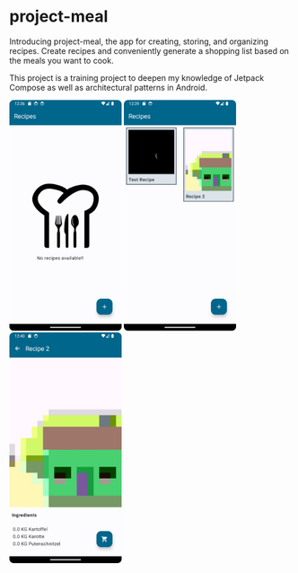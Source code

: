 # project-meal

Introducing project-meal, the app for creating, storing, and organizing recipes. 
Create recipes and conveniently generate a shopping list based on the meals you want to cook. 

This project is a training project to deepen my knowledge of Jetpack Compose as well as architectural patterns in Android.

<img src="projectMeal/screenshots/home_no_recipes.png" alt="HomeScreen with no recipes" width="200"/> <img src="projectMeal/screenshots/home_recipes.png" alt="HomeScreen with recipes" width="200"/> <img src="projectMeal/screenshots/recipe_screen.png" alt="RecipeScreen" width="200"/>
